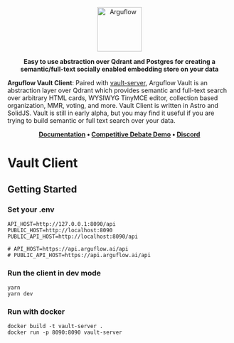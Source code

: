 <p align="center">
  <img height="100" src="https://raw.githubusercontent.com/arguflow/blog/5ef439020707b0e27bf901c8f6b4fb1f487a78d4/apps/frontend/public/assets/horizontal-logo.svg" alt="Arguflow">
</p>

<p align="center">
    <b>Easy to use abstraction over Qdrant and Postgres for creating a semantic/full-text socially enabled embedding store on your data</b>
</p>

**Arguflow Vault Client**: Paired with [vault-server](https://github.com/arguflow/vault-server), Arguflow Vault is an abstraction layer over Qdrant which provides semantic and full-text search over arbitrary HTML cards, WYSIWYG TinyMCE editor, collection based organization, MMR, voting, and more. Vault Client is written in Astro and SolidJS. Vault is still in early alpha, but you may find it useful if you are trying to build semantic or full text search over your data.

<p align="center">
<strong><a href="https://docs.arguflow.ai">Documentation</a> • <a href="https://vault.arguflow.ai">Competitive Debate Demo</a> • <a href="https://discord.gg/CuJVfgZf54">Discord</a>

</strong>
</p>

# Vault Client 

## Getting Started 

### Set your .env

```
API_HOST=http://127.0.0.1:8090/api
PUBLIC_HOST=http://localhost:8090
PUBLIC_API_HOST=http://localhost:8090/api

# API_HOST=https://api.arguflow.ai/api
# PUBLIC_API_HOST=https://api.arguflow.ai/api
```

### Run the client in dev mode

```
yarn
yarn dev 
```

### Run with docker

```
docker build -t vault-server .
docker run -p 8090:8090 vault-server
```